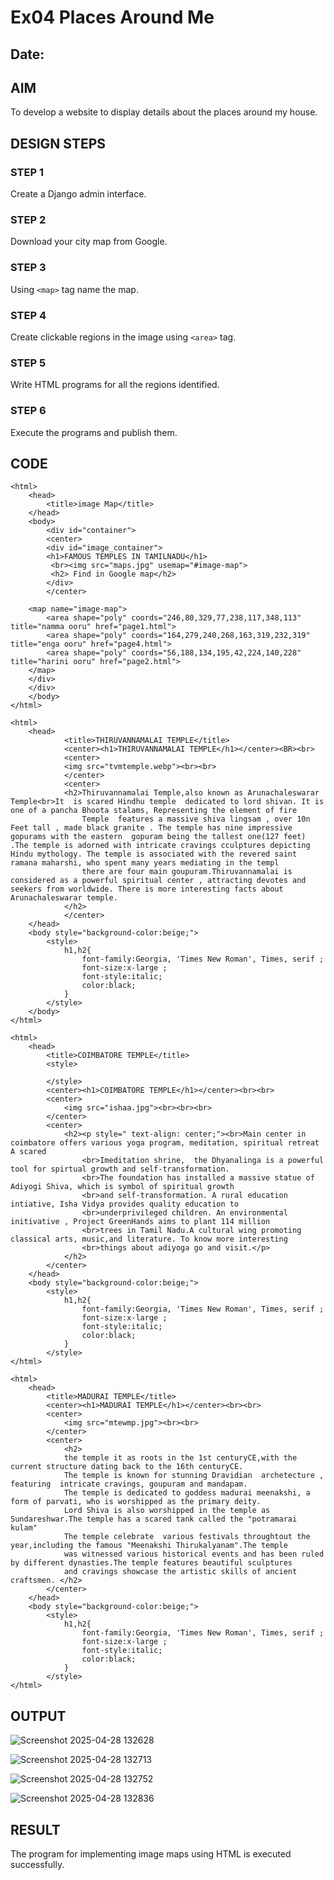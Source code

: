 # Ex04 Places Around Me
## Date: 

## AIM
To develop a website to display details about the places around my house.

## DESIGN STEPS

### STEP 1
Create a Django admin interface.

### STEP 2
Download your city map from Google.

### STEP 3
Using ```<map>``` tag name the map.

### STEP 4
Create clickable regions in the image using ```<area>``` tag.

### STEP 5
Write HTML programs for all the regions identified.

### STEP 6
Execute the programs and publish them.

## CODE
```
<html>
    <head>
        <title>image Map</title>
    </head>
    <body>
        <div id="container">
        <center>
        <div id="image_container">
        <h1>FAMOUS TEMPLES IN TAMILNADU</h1>
         <br><img src="maps.jpg" usemap="#image-map">
         <h2> Find in Google map</h2>
        </div>
        </center>

    <map name="image-map">
        <area shape="poly" coords="246,80,329,77,238,117,348,113" title="namma ooru" href="page1.html">
        <area shape="poly" coords="164,279,240,268,163,319,232,319" title="enga ooru" href="page4.html">
        <area shape="poly" coords="56,188,134,195,42,224,140,228" title="harini ooru" href="page2.html">
    </map>
    </div>
    </div>
    </body>
</html>
```
```
<html>
    <head>
            <title>THIRUVANNAMALAI TEMPLE</title>
            <center><h1>THIRUVANNAMALAI TEMPLE</h1></center><BR><br>
            <center>
            <img src="tvmtemple.webp"><br><br>
            </center>
            <center>
            <h2>Thiruvannamalai Temple,also known as Arunachaleswarar Temple<br>It  is scared Hindhu temple  dedicated to lord shivan. It is one of a pancha Bhoota stalams, Representing the element of fire 
                Temple  features a massive shiva lingsam , over 10n Feet tall , made black granite . The temple has nine impressive gopurams with the eastern  gopuram being the tallest one(127 feet) .The temple is adorned with intricate cravings cculptures depicting Hindu mythology. The temple is associated with the revered saint ramana maharshi, who spent many years mediating in the templ
                there are four main goupuram.Thiruvannamalai is considered as a powerful spiritual center , attracting devotes and seekers from worldwide. There is more interesting facts about Arunachaleswarar temple.
            </h2>
            </center>
    </head>
    <body style="background-color:beige;">
        <style>
            h1,h2{
                font-family:Georgia, 'Times New Roman', Times, serif ;
                font-size:x-large ;
                font-style:italic;
                color:black;
            }
        </style>
    </body>
</html>
```
```
<html>
    <head>
        <title>COIMBATORE TEMPLE</title>
        <style>

        </style>
        <center><h1>COIMBATORE TEMPLE</h1></center><br><br>
        <center>
            <img src="ishaa.jpg"><br><br><br>
        </center>
        <center>
            <h2><p style=" text-align: center;"><br>Main center in coimbatore offers various yoga program, meditation, spiritual retreat A scared 
                <br>Imeditation shrine,  the Dhyanalinga is a powerful tool for spirtual growth and self-transformation.  
                <br>The foundation has installed a massive statue of Adiyogi Shiva, which is symbol of spiritual growth 
                <br>and self-transformation. A rural education intiative, Isha Vidya provides quality education to 
                <br>underprivileged children. An environmental initivative , Project GreenHands aims to plant 114 million
                <br>trees in Tamil Nadu.A cultural wing promoting classical arts, music,and literature. To know more interesting
                <br>things about adiyoga go and visit.</p>
            </h2>
        </center>
    </head>
    <body style="background-color:beige;">
        <style>
            h1,h2{
                font-family:Georgia, 'Times New Roman', Times, serif ;
                font-size:x-large ;
                font-style:italic;
                color:black;
            }
        </style>
</html>
```
```
<html>
    <head>
        <title>MADURAI TEMPLE</title>
        <center><h1>MADURAI TEMPLE</h1></center><br><br>
        <center>
            <img src="mtewmp.jpg"><br><br>
        </center>
        <center>
            <h2>
            the temple it as roots in the 1st centuryCE,with the current structure dating back to the 16th centuryCE.
            The temple is known for stunning Dravidian  archetecture , featuring  intricate cravings, goupuram and mandapam.
            The temple is dedicated to goddess madurai meenakshi, a form of parvati, who is worshipped as the primary deity.  
            Lord Shiva is also worshipped in the temple as Sundareshwar.The temple has a scared tank called the "potramarai kulam"
            The temple celebrate  various festivals throughtout the year,including the famous "Meenakshi Thirukalyanam".The temple
            was witnessed various historical events and has been ruled by different dynasties.The temple features beautiful sculptures
            and cravings showcase the artistic skills of ancient craftsmen. </h2>
        </center>
    </head>
    <body style="background-color:beige;">
        <style>
            h1,h2{
                font-family:Georgia, 'Times New Roman', Times, serif ;
                font-size:x-large ;
                font-style:italic;
                color:black;
            }
        </style>
</html>
```


## OUTPUT
![Screenshot 2025-04-28 132628](https://github.com/user-attachments/assets/0b7e725f-6041-47ed-a1e1-8d3f1c643c83)

![Screenshot 2025-04-28 132713](https://github.com/user-attachments/assets/a6cceeb8-8f90-4fff-b895-2e156032505c)

![Screenshot 2025-04-28 132752](https://github.com/user-attachments/assets/0f765290-f828-4689-8874-9ac3809d3a1d)

![Screenshot 2025-04-28 132836](https://github.com/user-attachments/assets/1ac9ecab-7e8e-4ac0-9f4d-b810a29937c7)




## RESULT
The program for implementing image maps using HTML is executed successfully.
